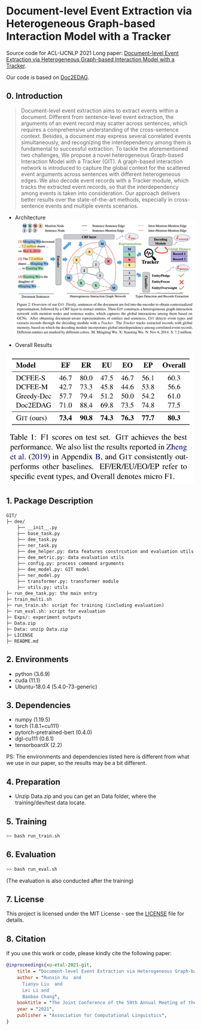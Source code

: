 # Document-level Event Extraction via Heterogeneous Graph-based Interaction Model with a Tracker

Source code for ACL-IJCNLP 2021 Long paper: [Document-level Event Extraction via Heterogeneous Graph-based Interaction Model with a Tracker](https://arxiv.org/abs/2105.14924).

Our code is based on [Doc2EDAG](https://github.com/dolphin-zs/Doc2EDAG).


## 0. Introduction

> Document-level event extraction aims to extract events within a document. Different from sentence-level event extraction, the arguments of an event record may scatter across sentences, which requires a comprehensive understanding of the cross-sentence context. Besides, a document may express several correlated events simultaneously, and recognizing the interdependency among them is fundamental to successful extraction. To tackle the aforementioned two challenges, We propose a novel heterogeneous Graph-based Interaction Model with a Tracker (GIT). A graph-based interaction network is introduced to capture the global context for the scattered event arguments across sentences with different heterogeneous edges. We also decode event records with a Tracker module, which tracks the extracted event records, so that the interdependency among events is taken into consideration. Our approach delivers better results over the state-of-the-art methods, especially in cross-sentence events and multiple events scenarios.


+ Architecture
![model overview](figs/model.png)

+ Overall Results
<!-- ![results](figs/result.png) -->
<div align=center><img width="500" height="350" src="figs/result.png"/></div>

## 1. Package Description
```
GIT/
├─ dee/
    ├── __init__.py
    ├── base_task.py
    ├── dee_task.py
    ├── ner_task.py
    ├── dee_helper.py: data features constrcution and evaluation utils
    ├── dee_metric.py: data evaluation utils
    ├── config.py: process command arguments
    ├── dee_model.py: GIT model
    ├── ner_model.py
    ├── transformer.py: transformer module
    ├── utils.py: utils
├─ run_dee_task.py: the main entry
├─ train_multi.sh
├─ run_train.sh: script for training (including evaluation)
├─ run_eval.sh: script for evaluation
├─ Exps/: experiment outputs
├─ Data.zip
├─ Data: unzip Data.zip
├─ LICENSE
├─ README.md
```

## 2. Environments

- python         (3.6.9)
- cuda           (11.1)
- Ubuntu-18.0.4  (5.4.0-73-generic)

## 3. Dependencies

- numpy          (1.19.5)
- torch          (1.8.1+cu111)
- pytorch-pretrained-bert   (0.4.0)
- dgl-cu111      (0.6.1)
- tensorboardX   (2.2)

PS: The environments and dependencies listed here is different from what we use in our paper, so the results may be a bit different.

## 4. Preparation

- Unzip Data.zip and you can get an Data folder, where the training/dev/test data locate.

## 5. Training

```bash
>> bash run_train.sh
```

## 6. Evaluation

```bash
>> bash run_eval.sh
```

(The evaluation is also conducted after the training)

## 7. License

This project is licensed under the MIT License - see the [LICENSE](LICENSE) file for details.

## 8. Citation

If you use this work or code, please kindly cite the following paper:

```bib
@inproceedings{xu-etal-2021-git,
    title = "Document-level Event Extraction via Heterogeneous Graph-based Interaction Model with a Tracker",
    author = "Runxin Xu  and
      Tianyu Liu  and
      Lei Li and
      Baobao Chang",
    booktitle = "The Joint Conference of the 59th Annual Meeting of the Association for Computational Linguistics and the 11th International Joint Conference on Natural Language Processing (ACL-IJCNLP 2021)",
    year = "2021",
    publisher = "Association for Computational Linguistics",
}
```
